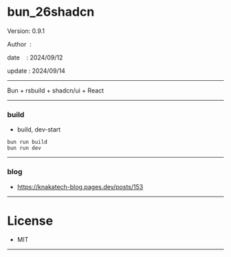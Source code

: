 ﻿# bun_26shadcn

 Version: 0.9.1

 Author  :

 date    : 2024/09/12

 update : 2024/09/14

***

Bun + rsbuild + shadcn/ui + React 


***
### build

* build, dev-start

```
bun run build
bun run dev
```

***
### blog

* https://knakatech-blog.pages.dev/posts/153

***
# License

* MIT

***

